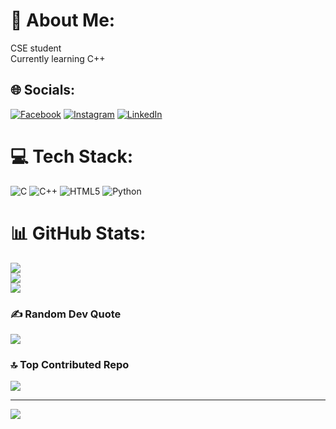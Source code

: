 # 💫 About Me:
CSE student<br>Currently learning C++


## 🌐 Socials:
[![Facebook](https://img.shields.io/badge/Facebook-%231877F2.svg?logo=Facebook&logoColor=white)](https://facebook.com/mahfujarr) [![Instagram](https://img.shields.io/badge/Instagram-%23E4405F.svg?logo=Instagram&logoColor=white)](https://instagram.com/mah.fujar) [![LinkedIn](https://img.shields.io/badge/LinkedIn-%230077B5.svg?logo=linkedin&logoColor=white)](https://linkedin.com/in/mahfujarr) 

# 💻 Tech Stack:
![C](https://img.shields.io/badge/c-%2300599C.svg?style=for-the-badge&logo=c&logoColor=white) ![C++](https://img.shields.io/badge/c++-%2300599C.svg?style=for-the-badge&logo=c%2B%2B&logoColor=white) ![HTML5](https://img.shields.io/badge/html5-%23E34F26.svg?style=for-the-badge&logo=html5&logoColor=white) ![Python](https://img.shields.io/badge/python-3670A0?style=for-the-badge&logo=python&logoColor=ffdd54)
# 📊 GitHub Stats:
![](https://github-readme-stats.vercel.app/api?username=mahfujarr&theme=dark&hide_border=false&include_all_commits=true&count_private=false)<br/>
![](https://github-readme-streak-stats.herokuapp.com/?user=mahfujarr&theme=dark&hide_border=false)<br/>
![](https://github-readme-stats.vercel.app/api/top-langs/?username=mahfujarr&theme=dark&hide_border=false&include_all_commits=true&count_private=false&layout=compact)

### ✍️ Random Dev Quote
![](https://quotes-github-readme.vercel.app/api?type=horizontal&theme=radical)

### 🔝 Top Contributed Repo
![](https://github-contributor-stats.vercel.app/api?username=mahfujarr&limit=5&theme=dark&combine_all_yearly_contributions=true)

---
[![](https://visitcount.itsvg.in/api?id=mahfujarr&icon=0&color=0)](https://visitcount.itsvg.in)

<!-- Proudly created with GPRM ( https://gprm.itsvg.in ) -->